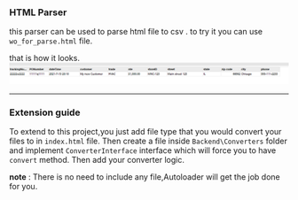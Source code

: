 ### HTML Parser

this parser can be used to parse html file to csv .
to try it you can use `wo_for_parse.html` file.

that is how it looks.
![CSV File](Capture.PNG)

---
### Extension guide

To extend to this project,you just add file type that you would convert your files to in `index.html` file.
Then create a file inside `Backend\Converters` folder and implement `ConverterInterface` interface which will force you to have `convert` method.
Then add your converter logic.

__note__ : There is no need to include any file,Autoloader will get the job done for you.